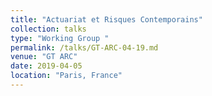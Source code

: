 ```yaml
---
title: "Actuariat et Risques Contemporains"
collection: talks
type: "Working Group "
permalink: /talks/GT-ARC-04-19.md
venue: "GT ARC"
date: 2019-04-05
location: "Paris, France"
---
```


